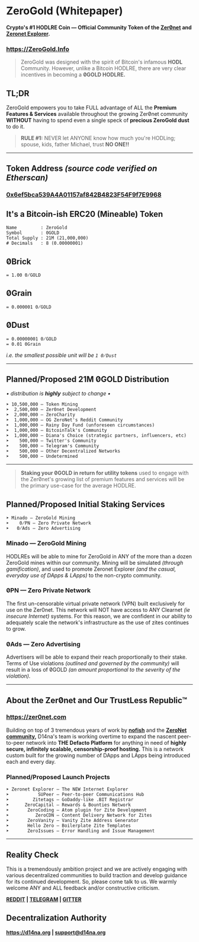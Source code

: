 # ZeroGold (Whitepaper)

**Crypto's #1 HODLRE Coin — Official Community Token of the [Zer0̸net](https://zer0net.com) and [Zeronet Explorer](https://zeronetexplorer.com).**

### https://ZeroGold.Info

> ZeroGold was designed with the spirit of Bitcoin's infamous **HODL** Community. However, unlike a Bitcoin HODLRE, there are very clear incentives in becoming a **0̸GOLD HODLRE.**  

## TL;DR

ZeroGold empowers you to take FULL advantage of ALL the **Premium Features & Services** available throughout the growing Zer0̸net community **WITHOUT** having to spend even a single speck of **precious ZeroGold dust** to do it.

> **RULE #1:** NEVER let ANYONE know how much you're HODLing; spouse, kids, father Michael, trust **NO ONE!!**

---

## Token Address *(source code verified on Etherscan)*

### [0x6ef5bca539A4A01157af842B4823F54F9f7E9968](https://etherscan.io/token/0x6ef5bca539A4A01157af842B4823F54F9f7E9968)

## It's a Bitcoin-ish ERC20 (Mineable) Token

    Name         : ZeroGold
    Symbol       : 0GOLD
    Total Supply : 21M (21,000,000)
    # Decimals   : 8 (0.00000001)

## 0̸Brick

    = 1.00 0̸GOLD

## 0̸Grain

    = 0.000001 0̸GOLD

## 0̸Dust

    = 0.00000001 0̸GOLD
    = 0.01 0Grain

*i.e. the smallest possible unit will be `1 0̸Dust`*

---

## Planned/Proposed 21M 0̸GOLD Distribution

*• distribution is **highly** subject to change •*

    ➤ 10,500,000 — Token Mining
    ➤  2,500,000 — Zer0net Development
    ➤  2,000,000 — ZeroCharity
    ➤  1,000,000 — OG ZeroNet's Reddit Community
    ➤  1,000,000 — Rainy Day Fund (unforeseen circumstances)
    ➤  1,000,000 — BitcoinTalk's Community
    ➤  1,000,000 — Diana's Choice (strategic partners, influencers, etc)
    ➤    500,000 — Twitter's Community
    ➤    500,000 — Telegram's Community
    ➤    500,000 — Other Decentralized Networks
    ➤    500,000 — Undetermined

---

> **Staking your 0̸GOLD in return for utility tokens** used to engage with the Zer0̸net's growing list of premium features and services will be the primary use-case for the average HODLRE.

## Planned/Proposed Initial Staking Services

    ➤ Minado — ZeroGold Mining
    ➤    0̸PN — Zero Private Network
    ➤   0̸Ads — Zero Advertising

### Minado — ZeroGold Mining

HODLREs will be able to mine for ZeroGold in ANY of the more than a dozen ZeroGold mines within our community. Mining will be simulated *(through gamification)*, and used to promote Zeronet Explorer *(and the casual, everyday use of DApps & LApps)* to the non-crypto community.

### 0̸PN — Zero Private Network

The first un-censorable virtual private network (VPN) built exclusively for use on the Zer0net. This network will NOT have access to ANY Clearnet *(ie insecure Internet)* systems. For this reason, we are confident in our ability to adequately scale the network's infrastructure as the use of zites continues to grow.

### 0̸Ads — Zero Advertising

Advertisers will be able to expand their reach proportionally to their stake. Terms of Use violations *(outlined and governed by the community)* will result in a loss of 0̸GOLD *(an amount proportional to the severity of the violation).*

---

## About the Zer0̸net and Our TrustLess Republic™

### https://zer0net.com

Building on top of 3 tremendous years of work by **[nofish](https://github.com/shortcutme)** and the **[ZeroNet community](https://www.reddit.com/r/zeronet/),** D14na's team is working overtime to expand the nascent peer-to-peer network into **THE Defacto Platform** for anything in need of **highly secure, infinitely scalable, censorship-proof hosting.** This is a network custom built for the growing number of DApps and LApps being introduced each and every day.

### Planned/Proposed Launch Projects

    ➤ Zeronet Explorer — The NEW Internet Explorer
    ➤           SUPeer — Peer-to-peer Communications Hub
    ➤         Zitetags — GoDaddy-like .BIT Registrar
    ➤      ZeroCapital — Rewards & Bounties Network
    ➤       ZeroCoding — Atom plugin for Zite Development
    ➤          ZeroCDN — Content Delivery Network for Zites
    ➤       ZeroVanity — Vanity Zite Address Generator
    ➤       Hello Zero — Boilerplate Zite Templates
    ➤       ZeroIssues — Error Handling and Issue Management

---

## Reality Check

This is a tremendously ambition project and we are actively engaging with various decentralized communities to build traction and develop guidance for its continued development. So, please come talk to us. We warmly welcome ANY and ALL feedback and/or constructive criticism.

**[REDDIT](https://www.reddit.com/r/ZeroGold) | [TELEGRAM](https://t.me/Zer0net) | [GITTER](https://gitter.im/d14na/ZeroGold)**

## Decentralization Authority

**https://d14na.org | support@d14na.org**
